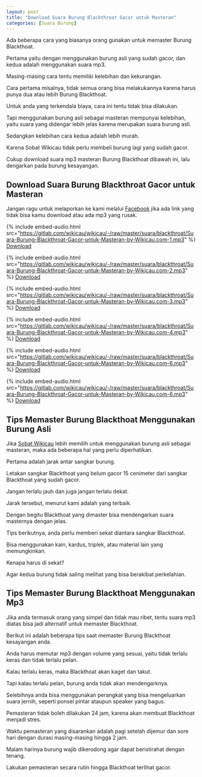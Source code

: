 ```yaml
---
layout: post
title: "Download Suara Burung Blackthroat Gacor untuk Masteran"
categories: [Suara Burung]
---
```


Ada beberapa cara yang biasanya orang gunakan untuk memaster Burung Blackthoat.

Pertama yaitu dengan menggunakan burung asli yang sudah gacor, dan kedua adalah menggunakan suara mp3.

Masing-masing cara tentu memiliki kelebihan dan kekurangan.

Cara pertama misalnya, tidak semua orang bisa melakukannya karena harus punya dua atau lebih Burung Blackthoat.

Untuk anda yang terkendala biaya, cara ini tentu tidak bisa dilakukan.

Tapi menggunakan burung asli sebagai masteran mempunyai kelebihan, yaitu suara yang didengar lebih jelas karena merupakan suara burung asli.

Sedangkan kelebihan cara kedua adalah lebih murah.

Karena Sobat Wikicau tidak perlu membeli burung lagi yang sudah gacor.

Cukup download suara mp3 masteran Burung Blackthoat dibawah ini, lalu dengarkan pada burung kesayangan.

## Download Suara Burung Blackthroat Gacor untuk Masteran

Jangan ragu untuk melaporkan ke kami melalui [Facebook](https://facebook.com/wikicau) jika ada link yang tidak bisa kamu download atau ada mp3 yang rusak.

{% include embed-audio.html src="https://gitlab.com/wikicau/wikicau/-/raw/master/suara/blackthroat/Suara-Burung-Blackthroat-Gacor-untuk-Masteran-by-Wikicau.com-1.mp3" %}
[Download](https://bit.ly/2WWw7Sy)

{% include embed-audio.html src="https://gitlab.com/wikicau/wikicau/-/raw/master/suara/blackthroat/Suara-Burung-Blackthroat-Gacor-untuk-Masteran-by-Wikicau.com-2.mp3" %}
[Download](https://bit.ly/2Y3aqSr)

{% include embed-audio.html src="https://gitlab.com/wikicau/wikicau/-/raw/master/suara/blackthroat/Suara-Burung-Blackthroat-Gacor-untuk-Masteran-by-Wikicau.com-3.mp3" %}
[Download](https://bit.ly/2L7fBx5)

{% include embed-audio.html src="https://gitlab.com/wikicau/wikicau/-/raw/master/suara/blackthroat/Suara-Burung-Blackthroat-Gacor-untuk-Masteran-by-Wikicau.com-4.mp3" %}
[Download](https://bit.ly/2ZHDwqX)

{% include embed-audio.html src="https://gitlab.com/wikicau/wikicau/-/raw/master/suara/blackthroat/Suara-Burung-Blackthroat-Gacor-untuk-Masteran-by-Wikicau.com-6.mp3" %}
[Download](https://bit.ly/2N3BcZJ)

{% include embed-audio.html src="https://gitlab.com/wikicau/wikicau/-/raw/master/suara/blackthroat/Suara-Burung-Blackthroat-Gacor-untuk-Masteran-by-Wikicau.com-6.mp3" %}
[Download](https://bit.ly/2N3BcZJ)

## Tips Memaster Burung Blackthoat Menggunakan Burung Asli

Jika [Sobat Wikicau](https://wikicau.com/) lebih memilih untuk menggunakan burung asli sebagai masteran, maka ada beberapa hal yang perlu diperhatikan.

Pertama adalah jarak antar sangkar burung.

Letakan sangkar Blackthoat yang belum gacor 15 cenimeter dari sangkar Blackthoat yang sudah gacor.

Jangan terlalu jauh dan juga jangan terlalu dekat.

Jarak tersebut, menurut kami adalah yang terbaik.

Dengan begitu Blackthoat yang dimaster bisa mendengarkan suara masternya dengan jelas.

Tips berikutnya, anda perlu memberi sekat diantara sangkar Blackthoat.

Bisa menggunakan kain, kardus, triplek, atau material lain yang memungkinkan.

Kenapa harus di sekat?

Agar kedua burung tidak saling melihat yang bisa berakibat perkelahian.

## Tips Memaster Burung Blackthoat Menggunakan Mp3

Jika anda termasuk orang yang simpel dan tidak mau ribet, tentu suara mp3 diatas bisa jadi alternatif untuk memaster Blackthoat.

Berikut ini adalah beberapa tips saat memaster Burung Blackthoat kesayangan anda.

Anda harus memutar mp3 dengan volume yang sesuai, yaitu tidak terlalu keras dan tidak terlalu pelan.

Kalau terlalu keras, maka Blackthoat akan kaget dan takut.

Tapi kalau terlalu pelan, burung anda tidak akan mendengarknya.

Selebihnya anda bisa menggunakan perangkat yang bisa mengeluarkan suara jernih, seperti ponsel pintar ataupun speaker yang bagus.

Pemasteran tidak boleh dilakukan 24 jam, karena akan membuat Blackthoat menjadi stres.

Waktu pemasteran yang disarankan adalah pagi setelah dijemur dan sore hari dengan durasi masing-masing hingga 2 jam.

Malam harinya burung wajib dikerodong agar dapat beristirahat dengan tenang.

Lakukan pemasteran secara rutin hingga Blackthoat terlihat gacor.

